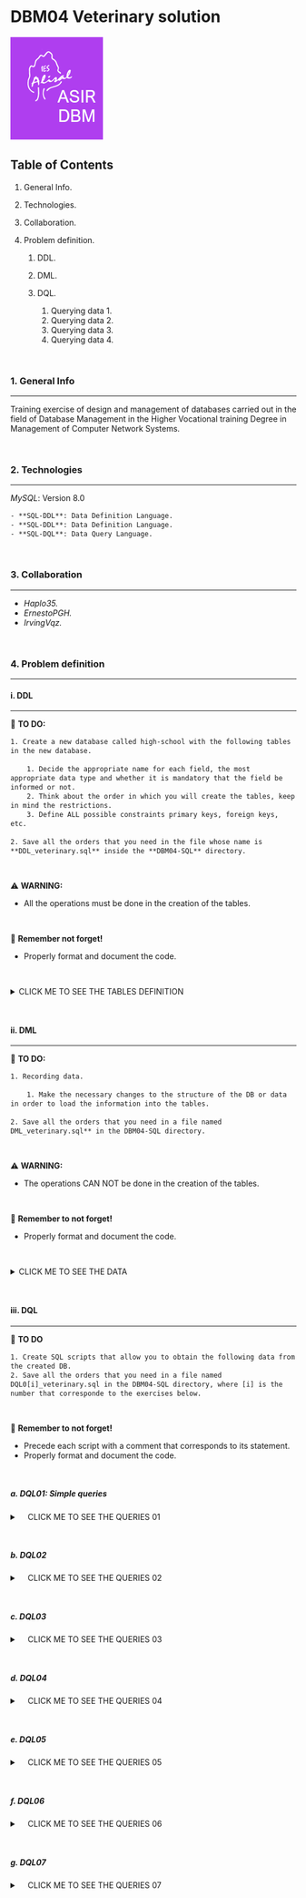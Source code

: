 # DBM04 Veterinary solution

![Logo de Team](https://github.com/ana-polo/DBM04-veterinary-sol/blob/main/DBM.gif "Team logo")

## Table of Contents

1. General Info.
2. Technologies.
3. Collaboration.
4. Problem definition.

    1. DDL.
    2. DML.
    3. DQL.

        1. Querying data 1.
        2. Querying data 2.
        3. Querying data 3.
        4. Querying data 4.

&nbsp;

### 1. General Info

***

Training exercise of design and management of databases carried out in the field of Database Management in the Higher Vocational training Degree in Management of Computer Network Systems.

&nbsp;

### 2. Technologies

***

*MySQL*: Version 8.0

    - **SQL-DDL**: Data Definition Language.
    - **SQL-DDL**: Data Definition Language.
    - **SQL-DQL**: Data Query Language.

&nbsp;

### 3. Collaboration

***

- *Haplo35.*
- *ErnestoPGH.*
- *IrvingVqz.*

&nbsp;

### 4. Problem definition

***

#### i. DDL

***

📝 **TO DO:**

    1. Create a new database called high-school with the following tables in the new database.
    
        1. Decide the appropriate name for each field, the most appropriate data type and whether it is mandatory that the field be informed or not.   
        2. Think about the order in which you will create the tables, keep in mind the restrictions. 
        3. Define ALL possible constraints primary keys, foreign keys, etc.
    
    2. Save all the orders that you need in the file whose name is **DDL_veterinary.sql** inside the **DBM04-SQL** directory.

&nbsp;

⚠️ **WARNING:**

- All the operations must be done in the creation of the tables.

&nbsp;

👀 **Remember not forget!**

- Properly format and document the code.

&nbsp;

<details>
    <summary>CLICK ME TO SEE THE TABLES DEFINITION</summary>

<br />

##### PETS_OWNERS

    -  Owner IDENTIFIER
    -  Name 
    -  Surnames 
    -  Identity card 
    -  Telephone (Only one per each owner)
    -  Address
    -  City. The default value must be Edinburgh
    -  Post code
    -  Whether you are a member or not, by default they are not
    -  Number of dogs, can not be greater than 7
    -  Number of cats, can not be greater than 5

##### PETS

    - Identifier pet
    -  Name
    -  Date of birth cannot be earlier than 01/01/2000),
    -  Type of animal. It can only be dogs or cats
    -  Breed
    -  Whether it is a dangerous breed or not.
    -  Monthly fee
    -  Owner of the animal

#### REMARKS

- Keep in mind that there can be no owner who does not have any animal.

</details>

&nbsp;
&nbsp;

#### ii. DML

***

📝 **TO DO:**

    1. Recording data.

        1. Make the necessary changes to the structure of the DB or data in order to load the information into the tables.
    
    2. Save all the orders that you need in a file named DML_veterinary.sql** in the DBM04-SQL directory.

&nbsp;

⚠️ **WARNING:**

- The operations CAN NOT be done in the creation of the tables.

&nbsp;

👀 **Remember to not forget!**

- Properly format and document the code.

&nbsp;

<details>
    <summary>CLICK ME TO SEE THE DATA</summary>

&nbsp;

##### PETS_OWNERS

     1 ;   Bellatrix  ; Graham   ; 11111111h ; 698765432 ; Cromwell Road                        ; London    ; SW7 5BD ; TRUE  ; 1 ; 1 
     2 ; Thomas       ; Smith    ; 22222222l ; 698345432 ; 4 Lochrin Square 96 Fountainbrigde   ; Edinburgh ; EH3 9QA ; FALSE ; 2 ; 1 
     3 ; Jack         ; Johnson  ; 33333333j ; 654345432 ; 38 Thistle St                        ; Edinburgh ; EH2 1EN ; FALSE ; 0 ; 1 
     4 ;  Matthew     ; Williams ; 44444444d ; 654332345 ; 10 Princess Street                   ; Edinburgh ; EH2 2AN ; FALSE ; 2 ; 5 
     5 ; Anna         ; Brown    ; 5555555p  ; 623235432 ; 2 Gulliver Street                    ; London    ; SE6 7LT ; FALSE ; 4 ; 2 
     6 ; Sofia        ; Jones    ; 66666666u ; 665456789 ; 12 Coates Place                      ; Edinburgh ; EH3 7AA ; TRUE  ; 1 ; 0 
     7 ; Matthew      ; Taylor   ; 77777777b ; 634562343 ; 17 Southgate Place                   ; Bath      ; BA1 1AP ; FALSE ; 1 ; 0 
     8 ; Bellatrix    ; Rae      ; 88888888d ; 698786543 ; 1 Ness Walk                          ; Inverness ; IV3 5TE ; FALSE ; 0 ; 3 
     9 ;    Theresa   ; Harper   ; 99999999j ; 698765438 ; Drumsheugh Garden                    ; Edinburgh ; EH3 7RN ; TRUE  ; 1 ; 1 
    10 ; Nathaniel    ; Campbell ; 12123432u ; 690987640 ; Leith Street                         ; Edinburgh ; EH1 3SP ; FALSE ; 0 ; 1 

##### PETS

    101 ; Mati    ; 02/05/2013 ; dog ; mongrel          ; 'FALSE' ; 20.5 ; 1
    102 ; Little  ; 01/06/2019 ; cat ; siamese          ;  NULL   ; 30.5 ; 1
    103 ; Idefix  ;  5/02/1999 ; dog ; cocker           ;  NULL   ; 20.5 ; 2
    104 ; Blue    ; 01/21/2018 ; dog ; mastin           ; FALSE   ; 20.5 ; 2
    105 ; Socks   ; 05/18/2015 ; cat ; siamese          ;  NULL   ; 30.5 ; 11    
    106 ; Ringo   ; 03/25/2017 ; cat ; angora           ;  NULL   ; 30.5 ; 3
    107 ; ; Lola  ; 08/01/2019 ; dog ; german shepherd  ; FALSE   ; 20.5 ; 4
    108 ; Shots   ; 07/21/2018 ; dog ; podle            ; FALSE   ; 20.5 ; 4
    109 ; Sugar   ; 09/20/2010 ; cat ; mongrel          ; NULL    ; 30,5 ; 5
    110 ; Plas    ; 09/12/2011 ; cat ; angora           ; NULL    ; 30.5 ; 5
    111 ; Thorn   ; 04/15/2012 ; dog ; bulldog          ; FALSE   ; 20.5 ; 5
    112 ; Giri    ; 09/18/2013 ; dog ; mongrel          ; FALSE   ; 20.5 ; 5
    113 ; Jimmy   ; 12/09/2014 ; dog ; mongrel          ; FALSE   ; 20.5 ; 5
    114 ; Fluff   ; 10/21/2015 ; dog ; Rottweiler       ; TRUE    ; 20.5 ; 5
    115 ; Ziro    ; 01/12/2018 ; dog ; Rottweiler       ; TRUE    ; 20.5 ; 6
    116 ; Puma    ; 09/15/2019 ; dog ;  Bulldog         ; FALSE   ; 20.5 ; 7
    117 ; Chiqui  ; 05/08/2017 ; cat ; angora           ; NULL    ; 30.5 ; 8
    118 ; Pearl   ; 03/08/2019 ; cat ; angora           ; NULL    ; 30.5 ; 8
    119 ; Diamond ; 12/25/2017 ; cat ; angora           ; NULL    ; 30.5 ; 8
    120 ; Thunder ; 03/05/2019 ; dog ; pit bull terrier ; TRUE    ; 20.5 ; 9
    121 ; Tato    ; 02/15/2016 ; cat ; siamese          ; NULL    ; 30.5 ; 9
    122 ; Beltza  ; 12/12/2000 ; cat ; angora           ; NULL    ; 30.5 ; 10
    123 ; Tintin  ; 01/23/1999 ; cat ; mongrel          ; NULL    ; 30.5 ; 2

</details>

&nbsp;
&nbsp;

#### iii. DQL

***

📝 **TO DO**

    1. Create SQL scripts that allow you to obtain the following data from the created DB.
    2. Save all the orders that you need in a file named DQL0[i]_veterinary.sql in the DBM04-SQL directory, where [i] is the number that corresponde to the exercises below.

&nbsp;

👀 **Remember to not forget!**

- Precede each script with a comment that corresponds to its statement.
- Properly format and document the code.

&nbsp;

##### a. DQL01: Simple queries

<details>
    <summary>&nbsp;&nbsp;&nbsp;&nbsp;CLICK ME TO SEE THE QUERIES 01</summary>

&nbsp;

    1. List all the owners (name and surname) from London.
    2. List all the owners that are not from London.
    3. Show all the data for the owner 1.
    4. Show Anna Brawn's phone.
    5. List the data for the owners whose identifier is over than 4.
    6. Show the type of animal Mati is. 
    7. List the data for all the parners
    8. Show the surneme and telephone number for the owner whose nif is 99999999j.
    9. How many animals owns the owner 1?
    10. List the pet's name for all pets that are not a dangerous breed. 
    11. List all record for the pets that are born in 2013.
    12. List all dog's name.
    13. List the dogs owners' name that are partners from Edinburgh.
    14. List the records for the pets that are owned by the owner 9.
    15. List all record for the unknown breed pets (mongrel).
    16. List the name and the anual fee for each dog.

</details>

&nbsp;
&nbsp;

##### b. DQL02

<details>
    <summary>&nbsp;&nbsp;&nbsp;&nbsp;CLICK ME TO SEE THE QUERIES 02</summary>

&nbsp;

    1. List the name, the anual fee, the anual fee round with one decimal, the anual fee truqued without decimals for all pets.
    2. List the daily fee (think that all month has 30 days) for all pets, show each quantity round with 3 decimals an trunced with 3 decimals too.
    3. List all records for pets that are born in march, 2019.
    4. List the records for the dangerous dogs that are owned by the owner 5.
    5. List the record for the pets that have no informed the dangerous field.
    6. List the record for the dangerous dogs whose monthly fee is more than 20 euros. 
    7. List the cat owners' name and surname.
    8. List the pet owners' name and surname who have more dogs than cats. 
    9. List the partner's record who have more cats than dogs.
    10. List the pet owners' name and surname who are not pertners and that have more cats than dogs.
    11. What do these comands do ?

        SELECT
            SUM( number_of_cats )
        FROM 
            owners;

    12. How many owners are from Edinburgh ?
    13. Show the total number of cats, the total number of dogs and the total number of pets there are.
    14. How many partners have any cat?

</details>

&nbsp;
&nbsp;

##### c. DQL03

<details>
    <summary>&nbsp;&nbsp;&nbsp;&nbsp;CLICK ME TO SEE THE QUERIES 03</summary>

&nbsp;

    1. List the cat owners' names and surnames.
    2. List the cat owners' name and surname all in a single field.
    3. List the cat owners' name and surname in a single field, separated by 6 spaces. 
    4. List the cat owners' name and surname in a single field, separated by 6 spaces with no spaces either in front or behind.
    5. List the number of dogs that each cat owner have.
    6. List the name, the surname and the total number of animals that each owner.
    7. When was the youngest dog born? 
    8. And what about the oldest cat?
    9. List the age of each dogs and its name.
    10. List the names of the dogs in capital letters.
    11. List the cat names in lowercase.
    12. List the names of the owners changing the letter 'a' to the letter 'b'.
    13. Replace the owners' surname Smith with Winter.
    14. List the animals' names and the position of the first 'a' after the 3 character. For example: Matilda returns me 7.
    15. How many years have passed between the oldest and youngest cat were born.
    16. Update the quota of dogs by increasing it by 1 euro to those who were born before January the first, 2018.
    17. Update the date of birth of cats, adding 1 month.
    18. Delete Peque and update the number of cats owned by the owner.

</details>

&nbsp;
&nbsp;

##### d. DQL04

<details>
    <summary>&nbsp;&nbsp;&nbsp;&nbsp;CLICK ME TO SEE THE QUERIES 04</summary>

&nbsp;

     1. Modify the records for representate that Thomas Smith is a member of the clinic.    
     2. Increase the cats fee in 1 €.    
     3. Delete the records for Bellatrix Rae in the table owners. Explain each mandatory step. 
     4. Subtract one day from the date of birth of dogs born after 01/01/2018. 
     5. Show the youngest animal's birthday in the following format: **Tue, 18th of August, 2015** 
     6. List the name and birthday of the cats that were born in 2019. Do it in two ways.
     7. List all the dangerous breed for dogs. Give it the alias **dangerous animals**. 
     8. Shows the fee paid by each cat truncated to 0 decimal places. 
     9. List the names of the owners whose name is 4 characters long. 
     10. Replace the owner surname Brown by Brawn. 
     11. Calculate the age of each cat, showing the name in capital letters and the age. 
     12. Count how many animals have not defined whether or not they are dangerous. 
     13. Insert a new pet whose name is *Marmaduke* and it is a mastin that was born the 8th of May, 2013. The owner is Bellatrix Rae and she pays a montly fee of 30 euros. Its Identify is 124.
     14. List the names and date of birth of all animals in the pet table. 
     15. List all columns in the table owners. 
     16. List the name and birthday for the cats that were born before 01/01/2020. 
     17. List the owners who have dogs but do not have cats and show whether are partners or not. 
     18. List the names and surnames of those owners that only have a pet, by capitalizing the names and lowercase the surnames
     19. List the dog's names and their fee by rounding it to 1 decimal. 

</details>

&nbsp;
&nbsp;

##### e. DQL05

<details>
    <summary>&nbsp;&nbsp;&nbsp;&nbsp;CLICK ME TO SEE THE QUERIES 05</summary>

&nbsp;

    1. List the names of the cats and the fee paid for them without any decimal value.
    2. List the different cities of the owners.
    3. List the surnames of the owners sorted in descending order.
    4. For each owner, return the position of the first occurrence of the number 12 in the postal code.
    5. List the pet's name and their monthly fee sorted first by name ascendingly and secondly by the fee their owners pay descendingly.
    6. List with the first 5 owners' name sorted descendingly by name.
    7. List the following 4 pet names from the third sorted ascendingly.
    8. Show the pet's name and the fee for the animal that has the lowest fee. Do it in 3 differents ways.
    9. Show the most expensive quota. D
    10. List the dogs' names that begin with "T".
    11. List the pet's names that contains the letter "t". Do it, at least, in 3 differents ways.
    12. List the name and quota for the dogs whose fees range from 10 to 50 €. Do it in 2 differents ways..
    13. List the name and quota for the dogs that do not have a fee equal or greater than 40 €.  Do it in three different ways.
    14. List all owners named Thomas or Bellatrixa. Do it in two ways.

</details>

&nbsp;
&nbsp;

##### f. DQL06

<details>
    <summary>&nbsp;&nbsp;&nbsp;&nbsp;CLICK ME TO SEE THE QUERIES 06</summary>

&nbsp;

    1. Insert a new owner.
    2. Insert a pet to that owner.
    3. List for each dog owner the first name an the surnames in only one field and the number of animals he have. The first name and the surname will be displayed without whites spaces before the first name nor after the surname.
    4. List the pet names of the two first animals that pay more than 10 € per month and the fee they pay rounded to 2 decimals places.
    5. List the birthday of each animal sorted from older to younger.
    6. How many dogs' owners have no cats?
    7. Returns the position of the first occurrence of the letter a in the name of the owners who are called Belltrix or Thomas. Do it in, at least, two differents ways.
    8. Return the day of the week on which the dogs whose name contains an "a" where born.
    9. List the owners' name and surname in only one column and display "Mr./Ms." (both) before the owner name. Do it in two differents ways.
    10. List the cats' names that ends with a vowel.
    11. How many dogs are there?
    12. How many dogs' owners are there?
    13. Reduced 1 € the monthly fee for the not dangerous dogs.
    14. Modify to  88.99 € the monthly fee for Puma.
    15. Delete the record that references to Plas.
    16. Modify the cats' names changing the "a" with an "i".
    17. Change the name of the cat Chiqui to Pepa and update its birthday with 12/12/2012.

</details>

&nbsp;
&nbsp;

##### g. DQL07

<details>
    <summary>&nbsp;&nbsp;&nbsp;&nbsp;CLICK ME TO SEE THE QUERIES 07</summary>

&nbsp;

    1. List the different first names of the owners.
    2. List the owners' names sorted ascendingly.
    3. List the dogs' names that ends with "x".
    4. List the name and monthly fee for cats that have a fee between 20 € and 34 €. Do it in two ways.
    5. List the name and monthly fee in cents without decimals for each pet. Name the last field as CENTS.
    6. List the pets' name that have defined if they are of dangerous breed.
    7. Show the cheapest fee. Do it in two differents ways.
    8. List the name and birthday for the 3 oldest cats. 
    9. List the names of cats whose name is 5 characters long.
    10. List the names of dangerous breed dogs.
    11. List of Santander or Sevillian owners.
    12. List the names of animals that have not been defined if they are of dangerous breed.
    13. Inserts a new owner: Minerva Mac Gonagall, who is not a member of the clinic. She has a Rottweiler, which is of dangerous breed, called Rufián. The Rottweiler was born on 12/07/2000 and she pays for it a fee of € 43.23. Minerva, with DNI 12342345h, lives in Flying Fish street, 1 in Stirling with post code ES0 0PY, and her telephone number is 698023410.
    14. Insert in the table pets a new cat, called Cheshire that was born on 05/02/2003, it is not of a dangerous breed and the owner pays 13.12 € of fee. The cat belongs to Alice Carroll, who lives on 14 Red st, in Santander with ZIP Code BF7 0JL. Her NIF is 3498740K and her phone 658765498. She has no more pets. Alice has become a partner of the veterinary clinic.
    15. Update the tables .
    16. Return a list with the 5 people who have the most quantity of animals. For each of them show the name, the surname and the total animals they have.
    17. List the most expensive monthly fee. Do it in three differents ways.

</details>
